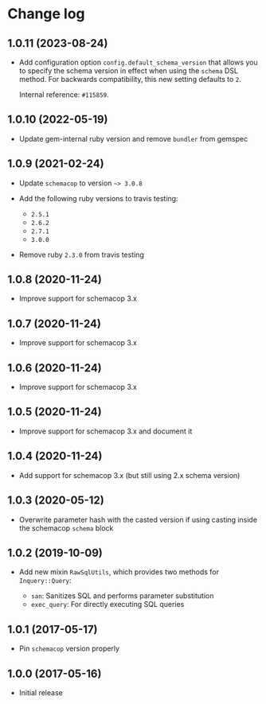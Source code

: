 # Change log

## 1.0.11 (2023-08-24)

* Add configuration option `config.default_schema_version` that allows you to
  specify the schema version in effect when using the `schema` DSL method. For
  backwards compatibility, this new setting defaults to `2`.

  Internal reference: `#115859`.

## 1.0.10 (2022-05-19)

* Update gem-internal ruby version and remove `bundler` from gemspec

## 1.0.9 (2021-02-24)

- Update `schemacop` to version `~> 3.0.8`

- Add the following ruby versions to travis testing:
  - `2.5.1`
  - `2.6.2`
  - `2.7.1`
  - `3.0.0`

- Remove ruby `2.3.0` from travis testing

## 1.0.8 (2020-11-24)

- Improve support for schemacop 3.x

## 1.0.7 (2020-11-24)

- Improve support for schemacop 3.x

## 1.0.6 (2020-11-24)

- Improve support for schemacop 3.x

## 1.0.5 (2020-11-24)

- Improve support for schemacop 3.x and document it

## 1.0.4 (2020-11-24)

- Add support for schemacop 3.x (but still using 2.x schema version)

## 1.0.3 (2020-05-12)

- Overwrite parameter hash with the casted version if using
  casting inside the schemacop `schema` block

## 1.0.2 (2019-10-09)

- Add new mixin `RawSqlUtils`, which provides two methods for
  `Inquery::Query`:

    - `san`: Sanitizes SQL and performs parameter substitution
    - `exec_query`: For directly executing SQL queries

## 1.0.1 (2017-05-17)

- Pin `schemacop` version properly

## 1.0.0 (2017-05-16)

- Initial release
